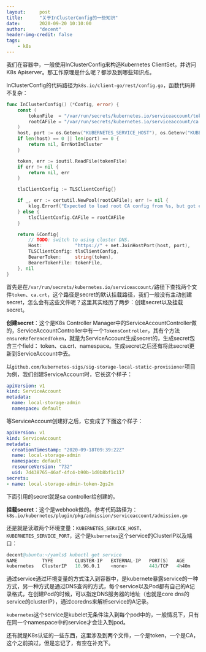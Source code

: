 ```yaml
---
layout:     post
title:      "关于InClusterConfig的一些知识"
date:       2020-09-20 10:10:00
author:     "decent"
header-img-credit: false
tags:
    - k8s
---
```


我们在容器中，一般使用InClusterConfig来构造Kubernetes ClientSet，并访问K8s Apiserver。那工作原理是什么呢？都涉及到哪些知识点。

InClusterConfig的代码路径为`k8s.io/client-go/rest/config.go`，函数代码并不复杂：
```go
func InClusterConfig() (*Config, error) {
	const (
		tokenFile  = "/var/run/secrets/kubernetes.io/serviceaccount/token"
		rootCAFile = "/var/run/secrets/kubernetes.io/serviceaccount/ca.crt"
	)
	host, port := os.Getenv("KUBERNETES_SERVICE_HOST"), os.Getenv("KUBERNETES_SERVICE_PORT")
	if len(host) == 0 || len(port) == 0 {
		return nil, ErrNotInCluster
	}

	token, err := ioutil.ReadFile(tokenFile)
	if err != nil {
		return nil, err
	}

	tlsClientConfig := TLSClientConfig{}

	if _, err := certutil.NewPool(rootCAFile); err != nil {
		klog.Errorf("Expected to load root CA config from %s, but got err: %v", rootCAFile, err)
	} else {
		tlsClientConfig.CAFile = rootCAFile
	}

	return &Config{
		// TODO: switch to using cluster DNS.
		Host:            "https://" + net.JoinHostPort(host, port),
		TLSClientConfig: tlsClientConfig,
		BearerToken:     string(token),
		BearerTokenFile: tokenFile,
	}, nil
}
```

首先是在`/var/run/secrets/kubernetes.io/serviceaccount/`路径下查找两个文件`token`、`ca.crt`，这个路径是secret的默认挂载路径，我们一般没有主动创建secret，怎么会有这些文件呢？这里其实经历了两步：创建secret以及挂载secret。

**创建secret**：这个是K8s Controller Manager中的ServiceAccountController做的，ServiceAccountController中有一个`TokensController`，其有个方法`ensureReferencedToken`，就是为ServiceAccount生成secret的，生成secret包含三个field：
token、ca.crt、namespace。生成secret之后还有将此secret更新到ServiceAccount中去。

以`github.com/kubernetes-sigs/sig-storage-local-static-provisioner`项目为例，我们创建ServiceAccount时，它长这个样子：
```yaml
apiVersion: v1
kind: ServiceAccount
metadata:
  name: local-storage-admin
  namespace: default
```
等ServiceAccount创建好之后，它变成了下面这个样子：
```yaml
apiVersion: v1
kind: ServiceAccount
metadata:
  creationTimestamp: "2020-09-18T09:39:22Z"
  name: local-storage-admin
  namespace: default
  resourceVersion: "732"
  uid: 7d438765-46af-4fc4-b90b-1d0b8bf1c117
secrets:
- name: local-storage-admin-token-2gs2n
```
下面引用的secret就是sa controller给创建的。


**挂载secret**：这个是webhook做的。参考代码路径为：`k8s.io/kubernetes/plugin/pkg/admission/serviceaccount/admission.go`

还是就是读取两个环境变量：`KUBERNETES_SERVICE_HOST`、`KUBERNETES_SERVICE_PORT`，这个是`kubernetes`这个service的ClusterIP以及端口：
```s
decent@ubuntu:~/yamls$ kubectl get service
NAME         TYPE        CLUSTER-IP   EXTERNAL-IP   PORT(S)   AGE
kubernetes   ClusterIP   10.96.0.1    <none>        443/TCP   4h40m
```
通过service通过环境变量的方式注入到容器中，是kubernete暴露service的一种方式，另一种方式是通过DNS查询的方式，每个service以及Pod都有自己的A记录格式，在创建Pod的时候，可以指定DNS服务器的地址（也就是core dns的service的clusterIP），通过coredns来解析service的A记录。

`kubernetes`这个service是kubelet无条件注入到每个pod中的，一般情况下，只有在同一个namespace中的service才会注入到pod。

还有就是K8s认证的一些东西，这里涉及到两个文件，一个是token，一个是CA，这个之前搞过，但是忘记了，有空在补充下。